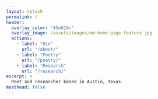 ```yaml
---
layout: splash
permalink: /
header:
  overlay_color: "#5e616c"
  overlay_image: /assets/images/mm-home-page-feature.jpg
  actions:
    - label: "Bio"
      url: "/about/"
    - label: "Poetry"
      url: "/poetry/"
    - label: "Research"
      url: "/research/"
excerpt: >
  Poet and researcher based in Austin, Texas.
masthead: false
---
```

